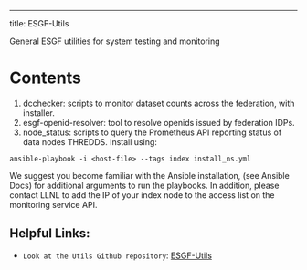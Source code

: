 ---
title: ESGF-Utils

General ESGF utilities for system testing and monitoring

Contents
=========
1. dcchecker: scripts to monitor dataset counts across the federation, with installer.
2. esgf-openid-resolver: tool to resolve openids issued by federation IDPs.
3. node_status: scripts to query the Prometheus API reporting status of data nodes THREDDS.  Install using: 

```ansible-playbook -i <host-file> --tags index install_ns.yml```

We suggest you become familiar with the Ansible installation, (see Ansible Docs) for additional arguments to run the playbooks.  In addition, please contact LLNL to add the IP of your index node to the access list on the monitoring service API.

## Helpful Links:

* `Look at the Utils Github repository`: [ESGF-Utils](https://github.com/ESGF/esgf-utils)